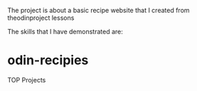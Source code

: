 The project is about a basic recipe website that I created from theodinproject lessons

The skills that I have demonstrated are: 

# odin-recipies
TOP Projects
